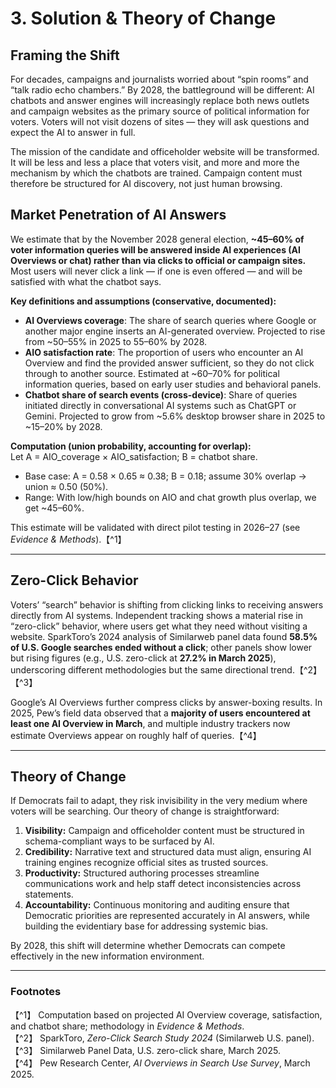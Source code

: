 # 3. Solution & Theory of Change

## Framing the Shift
For decades, campaigns and journalists worried about “spin rooms” and “talk radio echo chambers.” By 2028, the battleground will be different: AI chatbots and answer engines will increasingly replace both news outlets and campaign websites as the primary source of political information for voters. Voters will not visit dozens of sites — they will ask questions and expect the AI to answer in full.  

The mission of the candidate and officeholder website will be transformed. It will be less and less a place that voters visit, and more and more the mechanism by which the chatbots are trained. Campaign content must therefore be structured for AI discovery, not just human browsing.  

## Market Penetration of AI Answers
We estimate that by the November 2028 general election, **~45–60% of voter information queries will be answered inside AI experiences (AI Overviews or chat) rather than via clicks to official or campaign sites.** Most users will never click a link — if one is even offered — and will be satisfied with what the chatbot says.  

**Key definitions and assumptions (conservative, documented):**  
- **AI Overviews coverage**: The share of search queries where Google or another major engine inserts an AI-generated overview. Projected to rise from ~50–55% in 2025 to 55–60% by 2028.  
- **AIO satisfaction rate**: The proportion of users who encounter an AI Overview and find the provided answer sufficient, so they do not click through to another source. Estimated at ~60–70% for political information queries, based on early user studies and behavioral panels.  
- **Chatbot share of search events (cross-device)**: Share of queries initiated directly in conversational AI systems such as ChatGPT or Gemini. Projected to grow from ~5.6% desktop browser share in 2025 to ~15–20% by 2028.  

**Computation (union probability, accounting for overlap):**  
Let A = AIO_coverage × AIO_satisfaction; B = chatbot share.  
- Base case: A = 0.58 × 0.65 ≈ 0.38; B = 0.18; assume 30% overlap → union ≈ 0.50 (50%).  
- Range: With low/high bounds on AIO and chat growth plus overlap, we get ~45–60%.  

This estimate will be validated with direct pilot testing in 2026–27 (see *Evidence & Methods*).【^1】  

---

## Zero-Click Behavior
Voters’ “search” behavior is shifting from clicking links to receiving answers directly from AI systems. Independent tracking shows a material rise in “zero-click” behavior, where users get what they need without visiting a website. SparkToro’s 2024 analysis of Similarweb panel data found **58.5% of U.S. Google searches ended without a click**; other panels show lower but rising figures (e.g., U.S. zero-click at **27.2% in March 2025**), underscoring different methodologies but the same directional trend.【^2】【^3】  

Google’s AI Overviews further compress clicks by answer-boxing results. In 2025, Pew’s field data observed that a **majority of users encountered at least one AI Overview in March**, and multiple industry trackers now estimate Overviews appear on roughly half of queries.【^4】  

---

## Theory of Change
If Democrats fail to adapt, they risk invisibility in the very medium where voters will be searching. Our theory of change is straightforward:  

1. **Visibility:** Campaign and officeholder content must be structured in schema-compliant ways to be surfaced by AI.  
2. **Credibility:** Narrative text and structured data must align, ensuring AI training engines recognize official sites as trusted sources.  
3. **Productivity:** Structured authoring processes streamline communications work and help staff detect inconsistencies across statements.  
4. **Accountability:** Continuous monitoring and auditing ensure that Democratic priorities are represented accurately in AI answers, while building the evidentiary base for addressing systemic bias.  

By 2028, this shift will determine whether Democrats can compete effectively in the new information environment.  

---

### Footnotes  
【^1】 Computation based on projected AI Overview coverage, satisfaction, and chatbot share; methodology in *Evidence & Methods*.  
【^2】 SparkToro, *Zero-Click Search Study 2024* (Similarweb U.S. panel).  
【^3】 Similarweb Panel Data, U.S. zero-click share, March 2025.  
【^4】 Pew Research Center, *AI Overviews in Search Use Survey*, March 2025.  
